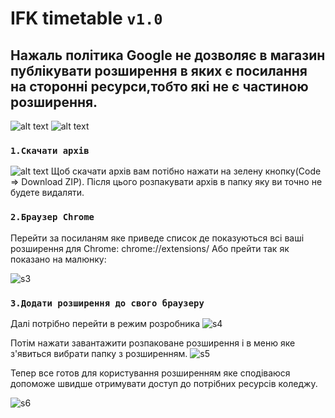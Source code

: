 # IFK timetable `v1.0`
## Нажаль політика Google не дозволяє в магазин публікувати розширення в яких є посилання на сторонні ресурси,тобто які не є частиною розширення.

![alt text](https://raw.githubusercontent.com/maxbutcher1/maxbutcher1.github.io/main/photoForExtension/screen.png)
![alt text](https://raw.githubusercontent.com/maxbutcher1/maxbutcher1.github.io/main/photoForExtension/s7.png)

### `1.Скачати архів`

![alt text](https://raw.githubusercontent.com/maxbutcher1/maxbutcher1.github.io/main/photoForExtension/s2.png)
Щоб скачати архів вам потібно нажати на зелену кнопку(Code => Download ZIP). Після цього розпакувати архів в папку яку ви точно не будете видаляти.

### `2.Браузер Chrome`

Перейти за посиланям яке приведе список де показуються всі ваші розширення для Chrome: chrome://extensions/
Або прейти так як показано на малюнку:

![s3](https://raw.githubusercontent.com/maxbutcher1/maxbutcher1.github.io/main/photoForExtension/s3.png)

### `3.Додати розширення до свого браузеру`

Далі потрібно перейти в режим розробника
![s4](https://raw.githubusercontent.com/maxbutcher1/maxbutcher1.github.io/main/photoForExtension/s4.png)

Потім нажати завантажити розпаковане розширення і в меню яке з'явиться вибрати папку з розширенням.
![s5](https://raw.githubusercontent.com/maxbutcher1/maxbutcher1.github.io/main/photoForExtension/s5.png)


Тепер все готов для користування розширенням яке сподіваюся допоможе швидше отримувати доступ до потрібних ресурсів коледжу.

![s6](https://raw.githubusercontent.com/maxbutcher1/maxbutcher1.github.io/main/photoForExtension/s6.png)
